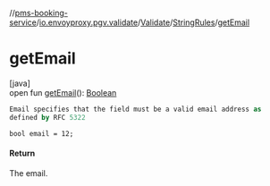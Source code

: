 //[pms-booking-service](../../../../index.md)/[io.envoyproxy.pgv.validate](../../index.md)/[Validate](../index.md)/[StringRules](index.md)/[getEmail](get-email.md)

# getEmail

[java]\
open fun [getEmail](get-email.md)(): [Boolean](https://kotlinlang.org/api/core/kotlin-stdlib/kotlin/-boolean/index.html)

```kotlin
Email specifies that the field must be a valid email address as
defined by RFC 5322

```
`bool email = 12;`

#### Return

The email.